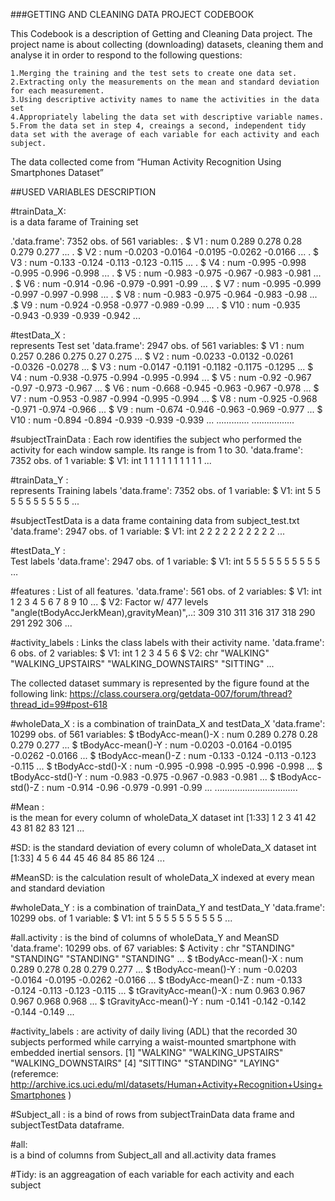 

###GETTING AND CLEANING DATA PROJECT CODEBOOK

This Codebook is a description of Getting and Cleaning Data project. The project name is about collecting (downloading) datasets, cleaning them and analyse it in order to respond to the following questions:

    1.Merging the training and the test sets to create one data set. 
    2.Extracting only the measurements on the mean and standard deviation for each measurement. 
    3.Using descriptive activity names to name the activities in the data set 
    4.Appropriately labeling the data set with descriptive variable names. 
    5.From the data set in step 4, creaings a second, independent tidy data set with the average of each variable for each activity and each subject. 

The data collected come from “Human Activity Recognition Using Smartphones Dataset”

##USED VARIABLES DESCRIPTION

#trainData_X:  
is a data farame of Training set

.'data.frame':	7352 obs. of  561 variables: 
. $ V1  : num  0.289 0.278 0.28 0.279 0.277 ... 
. $ V2  : num  -0.0203 -0.0164 -0.0195 -0.0262 -0.0166 ... 
. $ V3  : num  -0.133 -0.124 -0.113 -0.123 -0.115 ... 
. $ V4  : num  -0.995 -0.998 -0.995 -0.996 -0.998 ... 
. $ V5  : num  -0.983 -0.975 -0.967 -0.983 -0.981 ... 
. $ V6  : num  -0.914 -0.96 -0.979 -0.991 -0.99 ... 
. $ V7  : num  -0.995 -0.999 -0.997 -0.997 -0.998 ... 
. $ V8  : num  -0.983 -0.975 -0.964 -0.983 -0.98 ... 
.$ V9  : num  -0.924 -0.958 -0.977 -0.989 -0.99 ... 
. $ V10 : num  -0.935 -0.943 -0.939 -0.939 -0.942 ... 
 
#testData_X :  
represents Test set
'data.frame':	2947 obs. of  561 variables: 
 $ V1  : num  0.257 0.286 0.275 0.27 0.275 ... 
 $ V2  : num  -0.0233 -0.0132 -0.0261 -0.0326 -0.0278 ... 
 $ V3  : num  -0.0147 -0.1191 -0.1182 -0.1175 -0.1295 ... 
 $ V4  : num  -0.938 -0.975 -0.994 -0.995 -0.994 ... 
 $ V5  : num  -0.92 -0.967 -0.97 -0.973 -0.967 ... 
 $ V6  : num  -0.668 -0.945 -0.963 -0.967 -0.978 ... 
 $ V7  : num  -0.953 -0.987 -0.994 -0.995 -0.994 ... 
 $ V8  : num  -0.925 -0.968 -0.971 -0.974 -0.966 ... 
 $ V9  : num  -0.674 -0.946 -0.963 -0.969 -0.977 ... 
 $ V10 : num  -0.894 -0.894 -0.939 -0.939 -0.939 ... 
.............
.................

#subjectTrainData : 
Each row identifies the subject who performed the activity for each window sample. Its range is from 1 to 30.
'data.frame':	7352 obs. of  1 variable: 
 $ V1: int  1 1 1 1 1 1 1 1 1 1 ... 

#trainData_Y :  
represents Training labels
'data.frame':	7352 obs. of  1 variable: 
 $ V1: int  5 5 5 5 5 5 5 5 5 5 ... 

#subjectTestData 
is a data frame containing data from subject_test.txt 
'data.frame':	2947 obs. of  1 variable: 
 $ V1: int  2 2 2 2 2 2 2 2 2 2 ... 

#testData_Y :  
Test labels
'data.frame':	2947 obs. of  1 variable: 
 $ V1: int  5 5 5 5 5 5 5 5 5 5 …

#features : 
List of all features. 
'data.frame':	561 obs. of  2 variables: 
 $ V1: int  1 2 3 4 5 6 7 8 9 10 ... 
 $ V2: Factor w/ 477 levels "angle(tBodyAccJerkMean),gravityMean)",..: 309 310 311 316 317 318 290 291 292 306 ... 

#activity_labels : 
Links the class labels with their activity name.
'data.frame':	6 obs. of  2 variables: 
 $ V1: int  1 2 3 4 5 6 
 $ V2: chr  "WALKING" "WALKING_UPSTAIRS" "WALKING_DOWNSTAIRS" "SITTING" ... 

The collected dataset summary is represented by the figure found at the following link:
https://class.coursera.org/getdata-007/forum/thread?thread_id=99#post-618

#wholeData_X : 
is a combination of trainData_X and testData_X
'data.frame':	10299 obs. of  561 variables: 
 $ tBodyAcc-mean()-X                   : num  0.289 0.278 0.28 0.279 0.277 ... 
 $ tBodyAcc-mean()-Y                   : num  -0.0203 -0.0164 -0.0195 -0.0262 -0.0166 ... 
 $ tBodyAcc-mean()-Z                   : num  -0.133 -0.124 -0.113 -0.123 -0.115 ... 
 $ tBodyAcc-std()-X                    : num  -0.995 -0.998 -0.995 -0.996 -0.998 ... 
 $ tBodyAcc-std()-Y                    : num  -0.983 -0.975 -0.967 -0.983 -0.981 ... 
 $ tBodyAcc-std()-Z                    : num  -0.914 -0.96 -0.979 -0.991 -0.99 ... 
.................................

#Mean :  
is the mean for every column of wholeData_X dataset
int [1:33] 1 2 3 41 42 43 81 82 83 121 ... 

#SD: 
is the standard deviation of every column of wholeData_X dataset
int [1:33] 4 5 6 44 45 46 84 85 86 124 ... 

#MeanSD: 
is the calculation result of wholeData_X indexed at every mean and standard deviation

#wholeData_Y : 
is a combination of trainData_Y and testData_Y
'data.frame':	10299 obs. of  1 variable: 
 $ V1: int  5 5 5 5 5 5 5 5 5 5 ... 


#all.activity : 
is the bind of columns of wholeData_Y and MeanSD
'data.frame':	10299 obs. of  67 variables: 
 $ Activity                   : chr  "STANDING" "STANDING" "STANDING" "STANDING" ... 
 $ tBodyAcc-mean()-X          : num  0.289 0.278 0.28 0.279 0.277 ... 
 $ tBodyAcc-mean()-Y          : num  -0.0203 -0.0164 -0.0195 -0.0262 -0.0166 ... 
 $ tBodyAcc-mean()-Z          : num  -0.133 -0.124 -0.113 -0.123 -0.115 ... 
 $ tGravityAcc-mean()-X       : num  0.963 0.967 0.967 0.968 0.968 ... 
 $ tGravityAcc-mean()-Y       : num  -0.141 -0.142 -0.142 -0.144 -0.149 ... 

#activity_labels : 
are activity of daily living (ADL) that the recorded 30 subjects performed while carrying a waist-mounted smartphone with embedded inertial sensors.
[1] "WALKING"            "WALKING_UPSTAIRS"   "WALKING_DOWNSTAIRS" 
[4] "SITTING"            "STANDING"           "LAYING" 
(referemce: http://archive.ics.uci.edu/ml/datasets/Human+Activity+Recognition+Using+Smartphones )

#Subject_all : 
is a bind of rows from subjectTrainData data frame and subjectTestData dataframe. 

#all:  
is a bind of columns from Subject_all and all.activity data frames

#Tidy: 
is an aggreagation of each variable for each activity and each subject
